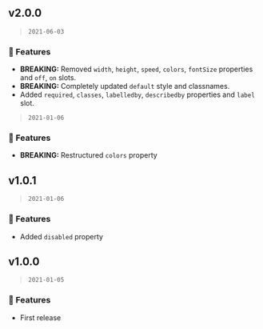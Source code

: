 ## v2.0.0

> `2021-06-03`

### 🎉 Features
  - **BREAKING:** Removed `width`, `height`, `speed`, `colors`, `fontSize` properties and `off`, `on` slots.
  - **BREAKING:** Completely updated `default` style and classnames.
  - Added `required`, `classes`, `labelledby`, `describedby` properties and `label` slot.

> `2021-01-06`

### 🎉 Features
  - **BREAKING:** Restructured `colors` property

## v1.0.1

> `2021-01-06`

### 🎉 Features
  - Added `disabled` property

## v1.0.0

> `2021-01-05`

### 🎉 Features
  - First release